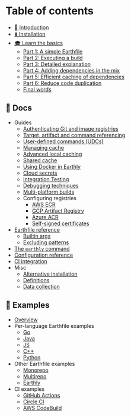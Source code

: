 
# Table of contents

* [👋 Introduction](README.md)
* [⬇️ Installation](https://earthly.dev/get-earthly)
* [🎓 Learn the basics](basics/basics.md)
    * [Part 1: A simple Earthfile](basics/part-1-a-simple-earthfile.md)
    * [Part 2: Executing a build](basics/part-2-executing-a-build.md)
    * [Part 3: Detailed explanation](basics/part-3-detailed-explanation.md)
    * [Part 4: Adding dependencies in the mix](basics/part-4-adding-dependencies-in-the-mix.md)
    * [Part 5: Efficient caching of dependencies](basics/part-5-efficient-caching-of-dependencies.md)
    * [Part 6: Reduce code duplication](basics/part-6-reduce-code-duplication.md)
    * [Final words](basics/final-words.md)

## 📖 Docs

* Guides
    * [Authenticating Git and image registries](guides/auth.md)
    * [Target, artifact and command referencing](guides/target-ref.md)
    * [User-defined commands (UDCs)](guides/udc.md)
    * [Managing cache](guides/cache.md)
    * [Advanced local caching](guides/advanced-local-caching.md)
    * [Shared cache](guides/shared-cache.md)
    * [Using Docker in Earthly](guides/docker-in-earthly.md)
    * [Cloud secrets](guides/cloud-secrets.md)
    * [Integration Testing](guides/integration.md)
    * [Debugging techniques](guides/debugging.md)
    * [Multi-platform builds](guides/multi-platform.md)
    * Configuring registries
        * [AWS ECR](guides/registries/aws-ecr.md)
        * [GCP Artifact Registry](guides/registries/gcp-artifact-registry.md)
        * [Azure ACR](guides/registries/azure-acr.md)
        * [Self-signed certificates](guides/registries/self-signed.md)
* [Earthfile reference](earthfile/earthfile.md)
    * [Builtin args](earthfile/builtin-args.md)
    * [Excluding patterns](earthfile/earthignore.md)
* [The `earthly` command](earthly-command/earthly-command.md)
* [Configuration reference](earthly-config/earthly-config.md)
* [CI integration](./ci-integration.md)
* Misc
    * [Alternative installation](./alt-installation.md)
    * [Definitions](definitions/definitions.md)
    * [Data collection](data-collection/data-collection.md)

## 🧙 Examples

* [Overview](examples/examples.md)
* Per-language Earthfile examples
    * [Go](examples/go.md)
    * [Java](examples/java.md)
    * [JS](examples/js.md)
    * [C++](examples/cpp.md)
    * [Python](examples/python.md)
* Other Earthfile examples
    * [Monorepo](examples/monorepo.md)
    * [Multirepo](examples/multirepo.md)
    * [Earthly](examples/earthly.md)
* CI examples
    * [GitHub Actions](ci-examples/gh-actions-integration.md)
    * [Circle CI](ci-examples/circle-integration.md)
    * [AWS CodeBuild](ci-examples/codebuild-integration.md)
